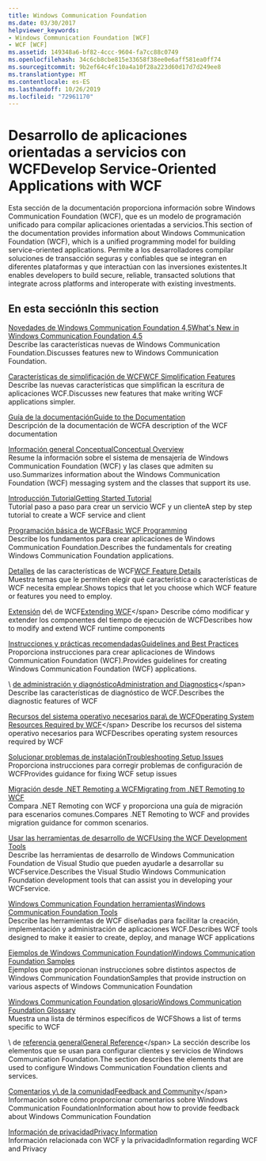 ```yaml
---
title: Windows Communication Foundation
ms.date: 03/30/2017
helpviewer_keywords:
- Windows Communication Foundation [WCF]
- WCF [WCF]
ms.assetid: 149348a6-bf82-4ccc-9604-fa7cc88c0749
ms.openlocfilehash: 34c6cb8cbe815e33658f38ee0e6aff581ea0ff74
ms.sourcegitcommit: 9b2ef64c4fc10a4a10f28a223d60d17d7d249ee8
ms.translationtype: MT
ms.contentlocale: es-ES
ms.lasthandoff: 10/26/2019
ms.locfileid: "72961170"
---
```

# <a name="develop-service-oriented-applications-with-wcf"></a><span data-ttu-id="c0132-102">Desarrollo de aplicaciones orientadas a servicios con WCF</span><span class="sxs-lookup"><span data-stu-id="c0132-102">Develop Service-Oriented Applications with WCF</span></span>

<span data-ttu-id="c0132-103">Esta sección de la documentación proporciona información sobre Windows Communication Foundation (WCF), que es un modelo de programación unificado para compilar aplicaciones orientadas a servicios.</span><span class="sxs-lookup"><span data-stu-id="c0132-103">This section of the documentation provides information about Windows Communication Foundation (WCF), which is a unified programming model for building service-oriented applications.</span></span> <span data-ttu-id="c0132-104">Permite a los desarrolladores compilar soluciones de transacción seguras y confiables que se integran en diferentes plataformas y que interactúan con las inversiones existentes.</span><span class="sxs-lookup"><span data-stu-id="c0132-104">It enables developers to build secure, reliable, transacted solutions that integrate across platforms and interoperate with existing investments.</span></span>

## <a name="in-this-section"></a><span data-ttu-id="c0132-105">En esta sección</span><span class="sxs-lookup"><span data-stu-id="c0132-105">In this section</span></span>

 <span data-ttu-id="c0132-106">[Novedades de Windows Communication Foundation 4,5](whats-new.md)</span><span class="sxs-lookup"><span data-stu-id="c0132-106">[What's New in Windows Communication Foundation 4.5](whats-new.md)</span></span>\
 <span data-ttu-id="c0132-107">Describe las características nuevas de Windows Communication Foundation.</span><span class="sxs-lookup"><span data-stu-id="c0132-107">Discusses features new to Windows Communication Foundation.</span></span>

 <span data-ttu-id="c0132-108">[Características de simplificación de WCF](wcf-simplification-features.md)</span><span class="sxs-lookup"><span data-stu-id="c0132-108">[WCF Simplification Features](wcf-simplification-features.md)</span></span>\
 <span data-ttu-id="c0132-109">Describe las nuevas características que simplifican la escritura de aplicaciones WCF.</span><span class="sxs-lookup"><span data-stu-id="c0132-109">Discusses new features that make writing WCF applications simpler.</span></span>

 <span data-ttu-id="c0132-110">[Guía de la documentación](guide-to-the-documentation.md)</span><span class="sxs-lookup"><span data-stu-id="c0132-110">[Guide to the Documentation](guide-to-the-documentation.md)</span></span>\
 <span data-ttu-id="c0132-111">Descripción de la documentación de WCF</span><span class="sxs-lookup"><span data-stu-id="c0132-111">A description of the WCF documentation</span></span>

 <span data-ttu-id="c0132-112">[Información general Conceptual](conceptual-overview.md)</span><span class="sxs-lookup"><span data-stu-id="c0132-112">[Conceptual Overview](conceptual-overview.md)</span></span>\
 <span data-ttu-id="c0132-113">Resume la información sobre el sistema de mensajería de Windows Communication Foundation (WCF) y las clases que admiten su uso.</span><span class="sxs-lookup"><span data-stu-id="c0132-113">Summarizes information about the Windows Communication Foundation (WCF) messaging system and the classes that support its use.</span></span>

 <span data-ttu-id="c0132-114">[Introducción Tutorial](getting-started-tutorial.md)</span><span class="sxs-lookup"><span data-stu-id="c0132-114">[Getting Started Tutorial](getting-started-tutorial.md)</span></span>\
 <span data-ttu-id="c0132-115">Tutorial paso a paso para crear un servicio WCF y un cliente</span><span class="sxs-lookup"><span data-stu-id="c0132-115">A step by step tutorial to create a WCF service and client</span></span>

 <span data-ttu-id="c0132-116">[Programación básica de WCF](basic-wcf-programming.md)</span><span class="sxs-lookup"><span data-stu-id="c0132-116">[Basic WCF Programming](basic-wcf-programming.md)</span></span>\
 <span data-ttu-id="c0132-117">Describe los fundamentos para crear aplicaciones de Windows Communication Foundation.</span><span class="sxs-lookup"><span data-stu-id="c0132-117">Describes the fundamentals for creating Windows Communication Foundation applications.</span></span>

 <span data-ttu-id="c0132-118">[Detalles](./feature-details/index.md) de las características de WCF</span><span class="sxs-lookup"><span data-stu-id="c0132-118">[WCF Feature Details](./feature-details/index.md)</span></span>\
 <span data-ttu-id="c0132-119">Muestra temas que le permiten elegir qué característica o características de WCF necesita emplear.</span><span class="sxs-lookup"><span data-stu-id="c0132-119">Shows topics that let you choose which WCF feature or features you need to employ.</span></span>

 <span data-ttu-id="c0132-120">[Extensión](./extending/index.md) de\ de WCF</span><span class="sxs-lookup"><span data-stu-id="c0132-120">[Extending WCF](./extending/index.md)\</span></span>
 <span data-ttu-id="c0132-121">Describe cómo modificar y extender los componentes del tiempo de ejecución de WCF</span><span class="sxs-lookup"><span data-stu-id="c0132-121">Describes how to modify and extend WCF runtime components</span></span>

 <span data-ttu-id="c0132-122">[Instrucciones y prácticas recomendadas](guidelines-and-best-practices.md)</span><span class="sxs-lookup"><span data-stu-id="c0132-122">[Guidelines and Best Practices](guidelines-and-best-practices.md)</span></span>\
 <span data-ttu-id="c0132-123">Proporciona instrucciones para crear aplicaciones de Windows Communication Foundation (WCF).</span><span class="sxs-lookup"><span data-stu-id="c0132-123">Provides guidelines for creating Windows Communication Foundation (WCF) applications.</span></span>

 <span data-ttu-id="c0132-124">\ [de administración y diagnóstico](./diagnostics/index.md)</span><span class="sxs-lookup"><span data-stu-id="c0132-124">[Administration and Diagnostics](./diagnostics/index.md)\</span></span>
 <span data-ttu-id="c0132-125">Describe las características de diagnóstico de WCF.</span><span class="sxs-lookup"><span data-stu-id="c0132-125">Describes the diagnostic features of WCF</span></span>

 <span data-ttu-id="c0132-126">[Recursos del sistema operativo necesarios para\ de WCF](operating-system-resources-required-by-wcf.md)</span><span class="sxs-lookup"><span data-stu-id="c0132-126">[Operating System Resources Required by WCF](operating-system-resources-required-by-wcf.md)\</span></span>
 <span data-ttu-id="c0132-127">Describe los recursos del sistema operativo necesarios para WCF</span><span class="sxs-lookup"><span data-stu-id="c0132-127">Describes operating system resources required by WCF</span></span>

 <span data-ttu-id="c0132-128">[Solucionar problemas de instalación](troubleshooting-setup-issues.md)</span><span class="sxs-lookup"><span data-stu-id="c0132-128">[Troubleshooting Setup Issues](troubleshooting-setup-issues.md)</span></span>\
 <span data-ttu-id="c0132-129">Proporciona instrucciones para corregir problemas de configuración de WCF</span><span class="sxs-lookup"><span data-stu-id="c0132-129">Provides guidance for fixing WCF setup issues</span></span>

 <span data-ttu-id="c0132-130">[Migración desde .NET Remoting a WCF](migrating-from-net-remoting-to-wcf.md)</span><span class="sxs-lookup"><span data-stu-id="c0132-130">[Migrating from .NET Remoting to WCF](migrating-from-net-remoting-to-wcf.md)</span></span>\
 <span data-ttu-id="c0132-131">Compara .NET Remoting con WCF y proporciona una guía de migración para escenarios comunes.</span><span class="sxs-lookup"><span data-stu-id="c0132-131">Compares .NET Remoting to WCF and provides migration guidance for common scenarios.</span></span>

 <span data-ttu-id="c0132-132">[Usar las herramientas de desarrollo de WCF](using-the-wcf-development-tools.md)</span><span class="sxs-lookup"><span data-stu-id="c0132-132">[Using the WCF Development Tools](using-the-wcf-development-tools.md)</span></span>\
 <span data-ttu-id="c0132-133">Describe las herramientas de desarrollo de Windows Communication Foundation de Visual Studio que pueden ayudarle a desarrollar su WCFservice.</span><span class="sxs-lookup"><span data-stu-id="c0132-133">Describes the Visual Studio Windows Communication Foundation development tools that can assist you in developing your WCFservice.</span></span>

 <span data-ttu-id="c0132-134">[Windows Communication Foundation herramientas](tools.md)</span><span class="sxs-lookup"><span data-stu-id="c0132-134">[Windows Communication Foundation Tools](tools.md)</span></span>\
 <span data-ttu-id="c0132-135">Describe las herramientas de WCF diseñadas para facilitar la creación, implementación y administración de aplicaciones WCF.</span><span class="sxs-lookup"><span data-stu-id="c0132-135">Describes WCF tools designed to make it easier to create, deploy, and manage WCF applications</span></span>

 <span data-ttu-id="c0132-136">[Ejemplos de Windows Communication Foundation](./samples/index.md)</span><span class="sxs-lookup"><span data-stu-id="c0132-136">[Windows Communication Foundation Samples](./samples/index.md)</span></span>\
 <span data-ttu-id="c0132-137">Ejemplos que proporcionan instrucciones sobre distintos aspectos de Windows Communication Foundation</span><span class="sxs-lookup"><span data-stu-id="c0132-137">Samples that provide instruction on various aspects of Windows Communication Foundation</span></span>

 <span data-ttu-id="c0132-138">[Windows Communication Foundation glosario](glossary.md)</span><span class="sxs-lookup"><span data-stu-id="c0132-138">[Windows Communication Foundation Glossary](glossary.md)</span></span>\
 <span data-ttu-id="c0132-139">Muestra una lista de términos específicos de WCF</span><span class="sxs-lookup"><span data-stu-id="c0132-139">Shows a list of terms specific to WCF</span></span>

 <span data-ttu-id="c0132-140">\ de [referencia general](general-reference.md)</span><span class="sxs-lookup"><span data-stu-id="c0132-140">[General Reference](general-reference.md)\</span></span>
 <span data-ttu-id="c0132-141">La sección describe los elementos que se usan para configurar clientes y servicios de Windows Communication Foundation.</span><span class="sxs-lookup"><span data-stu-id="c0132-141">The section describes the elements that are used to configure Windows Communication Foundation clients and services.</span></span>

 <span data-ttu-id="c0132-142">[Comentarios y\ de la comunidad](feedback-and-community.md)</span><span class="sxs-lookup"><span data-stu-id="c0132-142">[Feedback and Community](feedback-and-community.md)\</span></span>
 <span data-ttu-id="c0132-143">Información sobre cómo proporcionar comentarios sobre Windows Communication Foundation</span><span class="sxs-lookup"><span data-stu-id="c0132-143">Information about how to provide feedback about Windows Communication Foundation</span></span>

 <span data-ttu-id="c0132-144">[Información de privacidad](privacy-information.md)</span><span class="sxs-lookup"><span data-stu-id="c0132-144">[Privacy Information](privacy-information.md)</span></span>\
 <span data-ttu-id="c0132-145">Información relacionada con WCF y la privacidad</span><span class="sxs-lookup"><span data-stu-id="c0132-145">Information regarding WCF and Privacy</span></span>
